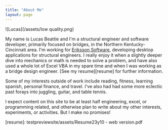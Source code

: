 ```yaml
---
title: "About Me"
layout: page
---
```

![Lucas](/assets/low quality.png)

My name is Lucas Beattie and I'm a structural engineer and software developer, primarily focused on bridges, in the Northern Kentucky-Cincinnati area. I'm working for [Eriksson Software](https://www.erikssonsoftware.com/), developing desktop applications for structural engineers. I really enjoy it when a slightly deeper dive into mechanics or math is needed to solve a problem, and have also used a whole lot of Excel VBA in my spare time and when I was working as a bridge design engineer. [See my resume][resume] for further information.

Some of my interests outside of work include reading, fitness, learning spanish, personal finance, and travel. I've also had had some more eclectic past forays into juggling, guitar, and table tennis.

I expect content on this site to be at least half engineering, excel, or programming related, and otherwise plan to write about my other interests, experiments, or activities. But I make no promises!

[resume]: testpreviewsite/assets/Resume23y10 - web version.pdf